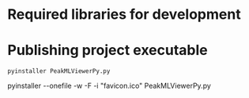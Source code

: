 # Required libraries for development



# Publishing project executable

```
pyinstaller PeakMLViewerPy.py
```

pyinstaller --onefile -w -F -i "favicon.ico" PeakMLViewerPy.py